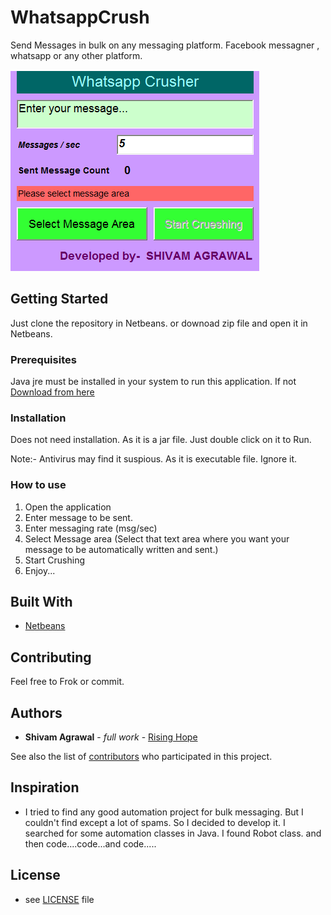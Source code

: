 # WhatsappCrush

Send Messages in bulk on any messaging platform. Facebook messagner , whatsapp or any other platform.

![Screenshotaa](/src/Screenshot_5.png)

## Getting Started

Just clone the repository in Netbeans. or downoad zip file and open it in Netbeans.

### Prerequisites

Java jre must be installed in your system to run this application. If not [Download from here](http://www.oracle.com/technetwork/java/javase/downloads/jre8-downloads-2133155.html)


### Installation

Does not need installation. As it is a jar file. Just double click on it to Run.

Note:- Antivirus may find it suspious. As it is executable file. Ignore it.

### How to use

1. Open the application
2. Enter message to be sent.
3. Enter messaging rate (msg/sec)
4. Select Message area (Select that text area where you want your message to be automatically written and sent.)
5. Start Crushing
6. Enjoy...

## Built With

* [Netbeans](https://netbeans.org/downloads/)

## Contributing

Feel free to Frok or commit.

## Authors

* **Shivam Agrawal** - *full work* - [Rising Hope](www.risinghope.tk)

See also the list of [contributors](https://github.com/your/project/contributors) who participated in this project.

## Inspiration

* I tried to find any good automation project for bulk messaging. But I couldn't find except a lot of spams. So I decided to develop it. I searched for some automation classes in Java. I found Robot class. and then code....code...and code.....

## License 
* see [LICENSE](/LICENSE) file
